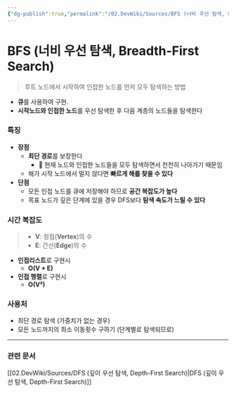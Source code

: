 ```yaml
---
{"dg-publish":true,"permalink":"/02.DevWiki/Sources/BFS (너비 우선 탐색, Breadth-First Search)/","noteIcon":"","updated":"2025-08-05T11:20:21.000+09:00"}
---
```


# BFS (너비 우선 탐색, Breadth-First Search)

> 루트 노드에서 시작하여 인접한 노드를 먼저 모두 탐색하는 방법

- **큐**를 사용하여 구현.
- **시작노드와 인접한 노드**를 우선 탐색한 후 다음 계층의 노드들을 탐색한다

### 특징
- **장점**
    - **최단 경로**를 보장한다
	    - 🤔 현재 노드와 인접한 노드들을 모두 탐색하면서 천천히 나아가기 때문임
    - 해가 시작 노드에서 멀지 않다면 **빠르게 해를 찾을 수 있다**
- **단점**
    - 모든 인접 노드를 큐에 저장해야 하므로 **공간 복잡도가 높다**
    - 목표 노드가 깊은 단계에 있을 경우 DFS보다 **탐색 속도가 느릴 수 있다**

### 시간 복잡도
> - **V**: 정점(**Vertex**)의 수
> - **E**: 간선(**Edge**)의 수
* **인접리스트**로 구현시
	- **O(V + E)**
* **인접 행렬**로 구현시
	* **O(V²)**


### 사용처
- 최단 경로 탐색 (가중치가 없는 경우)
- 모든 노드까지의 최소 이동횟수 구하기 (단계별로 탐색되므로)


---
### 관련 문서
[[02.DevWiki/Sources/DFS (깊이 우선 탐색, Depth-First Search)\|DFS (깊이 우선 탐색, Depth-First Search)]]